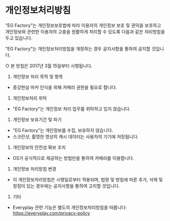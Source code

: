 개인정보처리방침
=

"EG Factory"는 개인정보보호법에 따라 이용자의 개인정보 보호 및 권익을 보호하고 개인정보와 관련한 이용자의 고충을 원활하게 처리할 수 있도록 다음과 같은 처리방침을 두고 있습니다.

"EG Factory"는 개인정보처리방침을 개정하는 경우 공지사항을 통하여 공지할 것입니다.

○ 본 방침은 2017년 3월 15일부터 시행됩니다.

1. 개인정보 처리 목적 및 항목
  * 증강현실 마커 인식을 위해 카메라 권한을 필요로 합니다.
1. 개인정보처리 위탁
  * "EG Factory"는 개인정보 처리 업무를 위탁하고 있지 않습니다.
1. 개인정보 보유기간 및 파기
  * "EG Factory"는 개인정보를 수집, 보유하지 않습니다.
  * 스크린샷, 촬영한 영상의 캐시 데이터는 사용자의 기기에 저장됩니다.
1. 개인정보의 안전성 확보 조치
  * OS가 공식적으로 제공하는 방법만을 통하여 카메라를 이용합니다.
1. 개인정보 처리방침 변경
  * 이 개인정보처리방침은 시행일로부터 적용되며, 법령 및 방침에 따른 추가, 삭제 및 정정이 있는 경우에는 공지사항을 통하여 고지할 것입니다.
1. 기타
  * Everyplay 관련 기능은 별도의 개인정보처리방침을 따릅니다: https://everyplay.com/privacy-policy